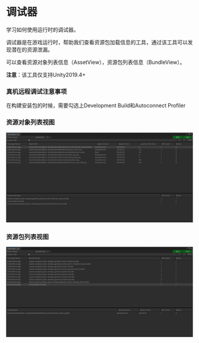 # 调试器

学习如何使用运行时的调试器。

调试器是在游戏运行时，帮助我们查看资源包加载信息的工具，通过该工具可以发现潜在的资源泄漏。

可以查看资源对象列表信息（AssetView），资源包列表信息（BundleView）。

**注意**：该工具仅支持Unity2019.4+

### 真机远程调试注意事项

在构建安装包的时候，需要勾选上Development Build和Autoconnect Profiler

### 资源对象列表视图

![image](./Image/AssetDebugger-img1.png)

### 资源包列表视图

![image](./Image/AssetDebugger-img2.png)

